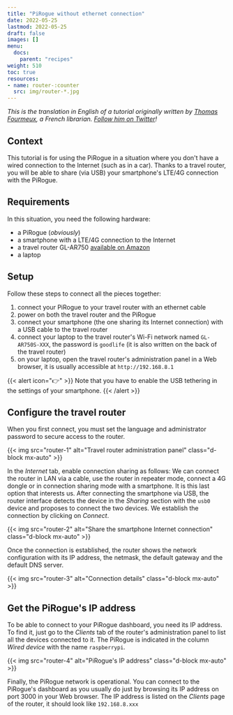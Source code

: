 ```yaml
---
title: "PiRogue without ethernet connection"
date: 2022-05-25
lastmod: 2022-05-25
draft: false
images: []
menu:
  docs:
    parent: "recipes"
weight: 510
toc: true
resources:
- name: router-:counter
  src: img/router-*.jpg
---
```


*This is the translation in English of a tutorial originally written by [Thomas Fourmeux](https://biblionumericus.fr), a French librarian. [Follow him on Twitter](https://twitter.com/fourmeux)!*

## Context
This tutorial is for using the PiRogue in a situation where you don't have a wired connection to the Internet (such as in a car). Thanks to a travel router, you will be able to share (via USB) your smartphone's LTE/4G connection with the PiRogue.

## Requirements
In this situation, you need the following hardware:
* a PiRogue (*obviously*)
* a smartphone with a LTE/4G connection to the Internet
* a travel router GL-AR750 [available on Amazon](https://www.amazon.com/GL-iNET-GL-AR750S-Ext-Gigabit-pre-Installed-Included/dp/B07GBXMBQF)
* a laptop

## Setup
Follow these steps to connect all the pieces together:
1. connect your PiRogue to your travel router with an ethernet cable
2. power on both the travel router and the PiRogue
3. connect your smartphone (the one sharing its Internet connection) with a USB cable to the travel router
4. connect your laptop to the travel router's Wi-Fi network named `GL-AR750S-XXX`, the password is `goodlife` (it is also written on the back of the travel router)
5. on your laptop, open the travel router's administration panel in a Web browser, it is usually accessible at `http://192.168.8.1`

{{< alert icon="👉" >}}
Note that you have to enable the USB tethering in the settings of your smartphone.
{{< /alert >}}

## Configure the travel router
When you first connect, you must set the language and administrator password to secure access to the router. 

{{< img src="router-1" alt="Travel router administration panel" class="d-block mx-auto" >}}

In the *Internet* tab, enable connection sharing as follows:
We can connect the router in LAN via a cable, use the router in repeater mode, connect a 4G dongle or in connection sharing mode with a smartphone. It is this last option that interests us. After connecting the smartphone via USB, the router interface detects the device in the *Sharing* section with the `usb0` device and proposes to connect the two devices. We establish the connection by clicking on *Connect*. 

{{< img src="router-2" alt="Share the smartphone Internet connection" class="d-block mx-auto" >}}

Once the connection is established, the router shows the network configuration with its IP address, the netmask, the default gateway and the default DNS server.

{{< img src="router-3" alt="Connection details" class="d-block mx-auto" >}}

## Get the PiRogue's IP address
To be able to connect to your PiRogue dashboard, you need its IP address. To find it, just go to the *Clients* tab of the router's administration panel to list all the devices connected to it. The PiRogue is indicated in the column *Wired device* with the name `raspberrypi`.


{{< img src="router-4" alt="PiRogue's IP address" class="d-block mx-auto" >}}

Finally, the PiRogue network is operational. You can connect to the PiRogue's dashboard as you usually do just by browsing its IP address on port 3000 in your Web browser. The IP address is listed on the *Clients* page of the router, it should look like `192.168.8.xxx` 

